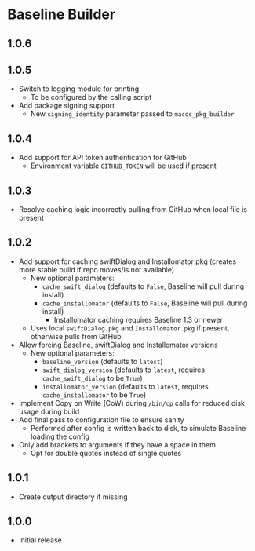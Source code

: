 # Baseline Builder

## 1.0.6

## 1.0.5
- Switch to logging module for printing
  - To be configured by the calling script
- Add package signing support
  - New `signing_identity` parameter passed to `macos_pkg_builder`

## 1.0.4
- Add support for API token authentication for GitHub
  - Environment variable `GITHUB_TOKEN` will be used if present

## 1.0.3
- Resolve caching logic incorrectly pulling from GitHub when local file is present

## 1.0.2
- Add support for caching swiftDialog and Installomator pkg (creates more stable build if repo moves/is not available)
  - New optional parameters:
    - `cache_swift_dialog` (defaults to `False`, Baseline will pull during install)
    - `cache_installomator` (defaults to `False`, Baseline will pull during install)
      - Installomator caching requires Baseline 1.3 or newer
  - Uses local `swiftDialog.pkg` and `Installomator.pkg` if present, otherwise pulls from GitHub
- Allow forcing Baseline, swiftDialog and Installomator versions
  - New optional parameters:
    - `baseline_version` (defaults to `latest`)
    - `swift_dialog_version` (defaults to `latest`, requires `cache_swift_dialog` to be `True`)
    - `installomator_version` (defaults to `latest`, requires `cache_installomator` to be `True`)
- Implement Copy on Write (CoW) during `/bin/cp` calls for reduced disk usage during build
- Add final pass to configuration file to ensure sanity
  - Performed after config is written back to disk, to simulate Baseline loading the config
- Only add brackets to arguments if they have a space in them
  - Opt for double quotes instead of single quotes

## 1.0.1
- Create output directory if missing

## 1.0.0
- Initial release